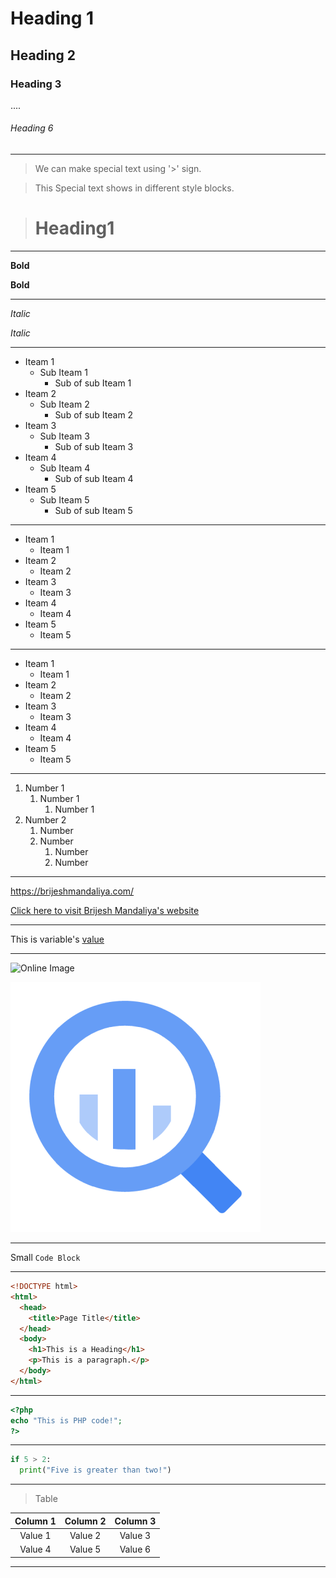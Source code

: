# Heading 1

## Heading 2

### Heading 3

....

###### Heading 6

---

> We can make special text using '>' sign.

> This Special text shows in different style blocks.

> # Heading1

---

**Bold**

**Bold**

---

_Italic_

_Italic_

---

- Iteam 1
  - Sub Iteam 1
    - Sub of sub Iteam 1
- Iteam 2
  - Sub Iteam 2
    - Sub of sub Iteam 2
- Iteam 3
  - Sub Iteam 3
    - Sub of sub Iteam 3
- Iteam 4
  - Sub Iteam 4
    - Sub of sub Iteam 4
- Iteam 5
  - Sub Iteam 5
    - Sub of sub Iteam 5

---

- Iteam 1
  - Iteam 1
- Iteam 2
  - Iteam 2
- Iteam 3
  - Iteam 3
- Iteam 4
  - Iteam 4
- Iteam 5
  - Iteam 5

---

- Iteam 1
  - Iteam 1
- Iteam 2
  - Iteam 2
- Iteam 3
  - Iteam 3
- Iteam 4
  - Iteam 4
- Iteam 5
  - Iteam 5

---

1. Number 1
   1. Number 1
      1. Number 1
2. Number 2
   1. Number
   2. Number
      1. Number
      2. Number

---

<https://brijeshmandaliya.com/>

[Click here to visit Brijesh Mandaliya's website](https://brijeshmandaliya.com/)

---

[variable]: https://brijeshmandaliya.com/

This is variable's [value][variable]

---

![Online Image](https://brijeshmandaliya.com/wp-content/uploads/2021/02/logo-1-70x70.png)

![Ofline Image](<Big Query Img.png>)

---

Small `Code Block`

---

```html
<!DOCTYPE html>
<html>
  <head>
    <title>Page Title</title>
  </head>
  <body>
    <h1>This is a Heading</h1>
    <p>This is a paragraph.</p>
  </body>
</html>
```

---

```php
<?php
echo "This is PHP code!";
?>
```

---

```python
if 5 > 2:
  print("Five is greater than two!")
```

---

> Table

| Column 1 | Column 2 | Column 3 |
| :------: | :------: | :------: |
| Value 1  | Value 2  | Value 3  |
| Value 4  | Value 5  | Value 6  |

---


